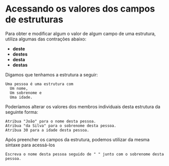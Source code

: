 # Acessando os valores dos campos de estruturas

Para obter e modificar algum o valor de algum campo de uma estrutura, utiliza algumas das contrações abaixo:

* **deste**
* **destes**
* **desta**
* **destas**

Digamos que tenhamos a estrutura a seguir:

```
Uma pessoa é uma estrutura com
  Um nome,
  Um sobrenome e
  Uma idade.
```

&#x20;Poderíamos alterar os valores dos membros individuais desta estrutura da seguinte forma:

```
Atribua "João" para o nome desta pessoa.
Atribua "da Silva" para o sobrenome desta pessoa.
Atribua 30 para a idade desta pessoa.
```

Após preencher os campos da estrutura, podemos utilizar da mesma sintaxe para acessá-los

```
Escreva o nome desta pessoa seguido de " " junto com o sobrenome desta pessoa.
```
